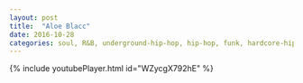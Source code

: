 ```yaml
---
layout: post
title:  "Aloe Blacc"
date: 2016-10-28
categories: soul, R&B, underground-hip-hop, hip-hop, funk, hardcore-hip-hop-(early)
---
```

{% include youtubePlayer.html id="WZycgX792hE" %}
